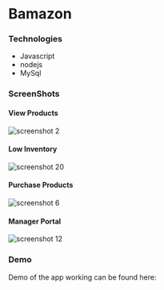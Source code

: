 # Bamazon

### Technologies
* Javascript
* nodejs
* MySql

### ScreenShots

#### View Products
![screenshot 2](https://user-images.githubusercontent.com/40690696/49011779-2cf66380-f12c-11e8-97ba-215d10b01806.jpg)

#### Low Inventory
![screenshot 20](https://user-images.githubusercontent.com/40690696/49011777-2cf66380-f12c-11e8-94fd-611c9fdc472c.jpg)

#### Purchase Products
![screenshot 6](https://user-images.githubusercontent.com/40690696/49011778-2cf66380-f12c-11e8-911c-7140d304be6d.jpg)

#### Manager Portal
![screenshot 12](https://user-images.githubusercontent.com/40690696/49011781-2d8efa00-f12c-11e8-96ef-82a592f13c3c.jpg)

### Demo
Demo of the app working can be found here:
